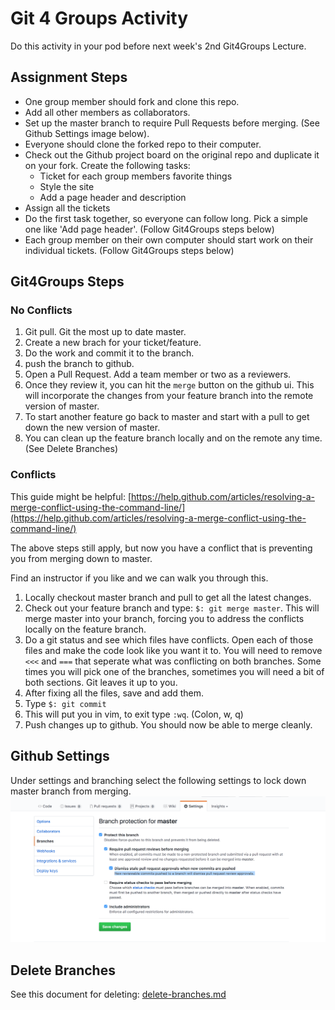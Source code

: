 # Git 4 Groups Activity
Do this activity in your pod before next week's 2nd Git4Groups Lecture. 

## Assignment Steps
- One group member should fork and clone this repo.
- Add all other members as collaborators.
- Set up the master branch to require Pull Requests before merging. (See Github Settings image below).
- Everyone should clone the forked repo to their computer.
- Check out the Github project board on the original repo and duplicate it on your fork. Create the following tasks:
	- Ticket for each group members favorite things
	- Style the site
	- Add a page header and description
- Assign all the tickets
- Do the first task together, so everyone can follow long. Pick a simple one like 'Add page header'. (Follow Git4Groups steps below)
- Each group member on their own computer should start work on their individual tickets. (Follow Git4Groups steps below)


## Git4Groups Steps
### No Conflicts
1. Git pull. Git the most up to date master.
2. Create a new brach for your ticket/feature.
3. Do the work and commit it to the branch.
4. push the branch to github.
5. Open a Pull Request. Add a team member or two as a reviewers.
6. Once they review it, you can hit the `merge` button on the github ui. This will incorporate the changes from your feature branch into the remote version of master. 
7. To start another feature go back to master and start with a pull to get down the new version of master.
8. You can clean up the feature branch locally and on the remote any time. (See Delete Branches)
 
### Conflicts
This guide might be helpful: [https://help.github.com/articles/resolving-a-merge-conflict-using-the-command-line/](https://help.github.com/articles/resolving-a-merge-conflict-using-the-command-line/)

The above steps still apply, but now you have a conflict that is preventing you from merging down to master.
 
Find an instructor if you like and we can walk you through this.

1. Locally checkout master branch and pull to get all the latest changes. 
2. Check out your feature branch and type: `$: git merge master`. This will merge master into your branch, forcing you to address the conflicts locally on the feature branch.
3. Do a git status and see which files have conflicts. Open each of those files and make the code look like you want it to. You will need to remove `<<<` and `===` that seperate what was conflicting on both branches. Some times you will pick one of the branches, sometimes you will need a bit of both sections. Git leaves it up to you.
4. After fixing all the files, save and add them.
5. Type `$: git commit`
6. This will put you in vim, to exit type `:wq`. (Colon, w, q)
7. Push changes up to github. You should now be able to merge cleanly.

## Github Settings 
Under settings and branching select the following settings to lock down master branch from merging.
![Alt Image Text](github-settings.png)

## Delete Branches
See this document for deleting: [delete-branches.md](delete-branches.md)